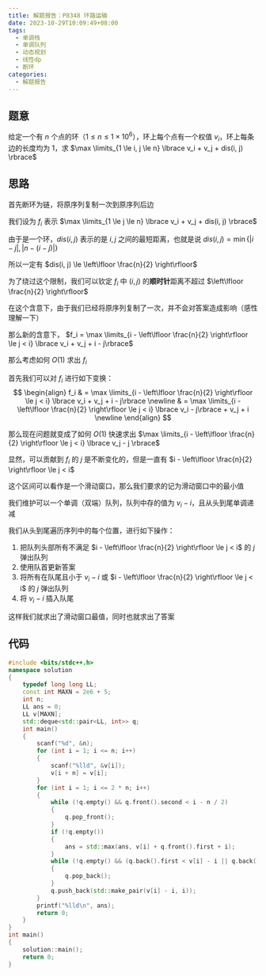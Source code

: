 ```yaml
---
title: 解题报告：P8348 环路运输
date: 2023-10-29T10:09:49+08:00
tags:
  - 单调栈
  - 单调队列
  - 动态规划
  - 线性dp
  - 断环
categories:
  - 解题报告
---
```


## 题意

给定一个有 $n$ 个点的环（$1 \le n \le 1 \times 10 ^ 6$），环上每个点有一个权值 $v_i$，环上每条边的长度均为 $1$，求 $\max \limits_{1 \le i, j \le n} \lbrace v_i + v_j + dis(i, j) \rbrace$

## 思路

首先断环为链，将原序列复制一次到原序列后边

我们设为 $f_i$ 表示 $\max \limits_{1 \le j \le n} \lbrace v_i + v_j + dis(i, j) \rbrace$

由于是一个环，$dis(i, j)$ 表示的是 $i, j$ 之间的最短距离，也就是说 $dis(i, j) = \min \lbrace |i - j|, |n - (i - j)| \rbrace$

所以一定有 $dis(i, j) \le \left\lfloor \frac{n}{2} \right\rfloor$

为了绕过这个限制，我们可以钦定 $f_i$ 中 $(i, j)$ 的**顺时针**距离不超过 $\left\lfloor \frac{n}{2} \right\rfloor$

在这个含意下，由于我们已经将原序列复制了一次，并不会对答案造成影响（感性理解一下）

那么新的含意下， $f_i = \max \limits_{i - \left\lfloor \frac{n}{2} \right\rfloor \le j < i} \lbrace v_i + v_j + i - j\rbrace$ 

那么考虑如何 $O(1)$ 求出 $f_i$

首先我们可以对 $f_i$ 进行如下变换：
$$
\begin{align}
f_i & = \max \limits_{i - \left\lfloor \frac{n}{2} \right\rfloor \le j < i} \lbrace v_i + v_j + i - j\rbrace \newline
    & = \max \limits_{i - \left\lfloor \frac{n}{2} \right\rfloor \le j < i} \lbrace v_i - j\rbrace + v_j + i \newline
\end{align}
$$


那么现在问题就变成了如何 $O(1)$ 快速求出 $\max \limits_{i - \left\lfloor \frac{n}{2} \right\rfloor \le j < i} \lbrace v_j - j \rbrace$

显然，可以贡献到 $f_i$ 的 $j$ 是不断变化的，但是一直有 $i - \left\lfloor \frac{n}{2} \right\rfloor \le j < i$

这个区间可以看作是一个滑动窗口，那么我们要求的记为滑动窗口中的最小值

我们维护可以一个单调（双端）队列，队列中存的值为 $v_i - i$，且从头到尾单调递减

我们从头到尾遍历序列中的每个位置，进行如下操作：

1. 把队列头部所有不满足 $i - \left\lfloor \frac{n}{2} \right\rfloor \le j < i$ 的 $j$ 弹出队列
2. 使用队首更新答案
3. 将所有在队尾且小于 $v_i - i$ 或 $i - \left\lfloor \frac{n}{2} \right\rfloor \le j < i$ 的 $j$ 弹出队列
4. 将 $v_i - i$ 插入队尾

这样我们就求出了滑动窗口最值，同时也就求出了答案

## 代码

```cpp
#include <bits/stdc++.h>
namespace solution
{
    typedef long long LL;
    const int MAXN = 2e6 + 5;
    int n;
    LL ans = 0;
    LL v[MAXN];
    std::deque<std::pair<LL, int>> q;
    int main()
    {
        scanf("%d", &n);
        for (int i = 1; i <= n; i++)
        {
            scanf("%lld", &v[i]);
            v[i + n] = v[i];
        }
        for (int i = 1; i <= 2 * n; i++)
        {
            while (!q.empty() && q.front().second < i - n / 2)
            {
                q.pop_front();
            }
            if (!q.empty())
            {
                ans = std::max(ans, v[i] + q.front().first + i);
            }
            while (!q.empty() && (q.back().first < v[i] - i || q.back().second < i - n / 2))
            {
                q.pop_back();
            }
            q.push_back(std::make_pair(v[i] - i, i));
        }
        printf("%lld\n", ans);
        return 0;
    }
}
int main()
{
    solution::main();
    return 0;
}
```


